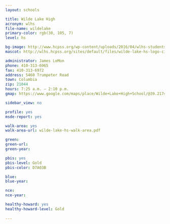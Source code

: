```yaml
---
layout: schools

title: Wilde Lake High
acronym: wlhs
file-name: wildelake
primary-color: rgb(30, 105, 7)
level: hs

bg-image: http://www.hcpss.org/wp-content/uploads/2016/04/wlhs-students-sporting-event.jpg
mascot: http://wlhs.hcpss.org/sites/default/files/wilde-lake-hs-logo-circle_1.png

administrator: James LeMon
phone: 410-313-6965
fax: 410-313-6972
address: 5460 Trumpeter Road
town: Columbia
zip: 21044
hours: 7:25 a.m. – 2:10 p.m.
gmap: https://www.google.com/maps/place/Wilde+Lake+High+School/@39.217406,-76.8749507,17z/data=!3m1!4b1!4m2!3m1!1s0x89b7df757bcba0b7:0xd77b0106b0776d1?hl=en

sidebar_view: no

profile: yes
msde-report: yes

walk-area: yes
walk-area-url: wilde-lake-hs-walk-area.pdf

green:
green-url:
green-year:

pbis: yes
pbis-level: Gold
pbis-color: D7A03B

blue:
blue-year:

nce:
nce-year:

healthy-howard: yes
healthy-howard-level: Gold
 
---
```

